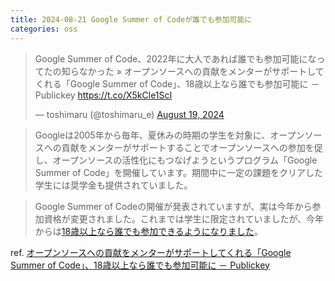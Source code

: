 ```yaml
---
title: 2024-08-21 Google Summer of Codeが誰でも参加可能に
categories: oss
---
```


<blockquote class="twitter-tweet"><p lang="ja" dir="ltr">Google Summer of Code、2022年に大人であれば誰でも参加可能になってたの知らなかった » オープンソースへの貢献をメンターがサポートしてくれる「Google Summer of Code」、18歳以上なら誰でも参加可能に － Publickey <a href="https://t.co/X5kCle1ScI">https://t.co/X5kCle1ScI</a></p>&mdash; toshimaru (@toshimaru_e) <a href="https://twitter.com/toshimaru_e/status/1825438266210099631?ref_src=twsrc%5Etfw">August 19, 2024</a></blockquote> <script async src="https://platform.twitter.com/widgets.js" charset="utf-8"></script>

> Googleは2005年から毎年、夏休みの時期の学生を対象に、オープンソースへの貢献をメンターがサポートすることでオープンソースへの参加を促し、オープンソースの活性化にもつなげようというプログラム「Google Summer of Code」を開催しています。期間中に一定の課題をクリアした学生には奨学金も提供されていました。

> Google Summer of Codeの開催が発表されていますが、実は今年から参加資格が変更されました。これまでは学生に限定されていましたが、今年からは[18歳以上なら誰でも参加できるようになりました](https://opensource.googleblog.com/2021/11/expanding-google-summer-of-code-in-2022.html)。

ref. [オープンソースへの貢献をメンターがサポートしてくれる「Google Summer of Code」、18歳以上なら誰でも参加可能に － Publickey](https://www.publickey1.jp/blog/22/google_summer_of_code18.html)
